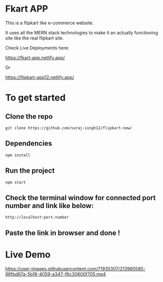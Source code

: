 # Fkart APP

This is a flipkart like e-commerce website. 

It uses all the MERN stack technologies to make it an actually functioning site like the real flipkart site.

Check Live Deployments here:

https://fkart-app.netlify.app/

Or

https://flipkart-app12.netlify.app/


# To get started
## Clone the repo
```git
git clone https://github.com/suraj-singh12/flipkart-new/
```


## Dependencies 
```git
npm install
```

## Run the project
```npm 
npm start
```

## Check the terminal window for connected port number and link like below: 
```
http://localhost:port-number
```

## Paste the link in browser and done !

# Live Demo

https://user-images.githubusercontent.com/71935307/213960585-96fbd67a-5b18-4059-a347-f6c30600f705.mp4


